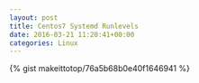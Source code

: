 ```yaml
---
layout: post                                                                                                              
title: Centos7 Systemd Runlevels                                                                                                                       
date: 2016-03-21 11:20:41+00:00                                                                                                                        
categories: Linux                                                                                                                
---                                                                                                                              
```


{% gist makeittotop/76a5b68b0e40f1646941 %}                                                                                                           

